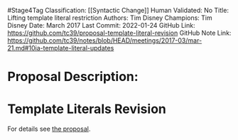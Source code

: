 #Stage4Tag
Classification: [[Syntactic Change]]
Human Validated: No
Title: Lifting template literal restriction
Authors: Tim Disney
Champions: Tim Disney
Date: March 2017
Last Commit: 2022-01-24
GitHub Link: https://github.com/tc39/proposal-template-literal-revision
GitHub Note Link: https://github.com/tc39/notes/blob/HEAD/meetings/2017-03/mar-21.md#10ia-template-literal-updates

# Proposal Description:
# Template Literals Revision

For details see [the proposal](https://tc39.github.io/proposal-template-literal-revision/).
